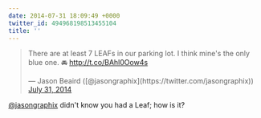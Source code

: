 ```yaml
---
date: 2014-07-31 18:09:49 +0000
twitter_id: 494968198513455104
title: ''
---
```


<blockquote class="twitter-tweet"><p lang="en" dir="ltr">There are at least 7 LEAFs in our parking lot. I think mine&#39;s the only blue one. 🚘 <a href="http://t.co/BAhl0Oow4s">http://t.co/BAhl0Oow4s</a></p>&mdash; Jason Beaird ([@jasongraphix](https://twitter.com/jasongraphix)) <a href="https://twitter.com/jasongraphix/status/494959013163839489?ref_src=twsrc%5Etfw">July 31, 2014</a></blockquote>
<script async src="https://platform.twitter.com/widgets.js" charset="utf-8"></script>

[@jasongraphix](https://twitter.com/jasongraphix) didn't know you had a Leaf; how is it?
